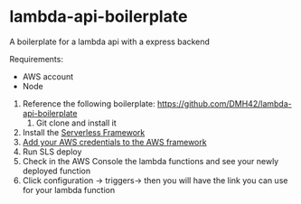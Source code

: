 # lambda-api-boilerplate
A boilerplate for a lambda api with a express backend


Requirements:

- AWS account
- Node

1. Reference the following boilerplate: https://github.com/DMH42/lambda-api-boilerplate
    1. Git clone and install it
2. Install the [Serverless Framework](https://www.npmjs.com/package/serverless)
3. [Add your AWS credentials to the AWS framework](https://www.serverless.com/framework/docs/providers/aws/guide/credentials)
4. Run SLS deploy
5. Check in the AWS Console the lambda functions and see your newly deployed function
6. Click configuration → triggers→ then you will have the link you can use for your lambda function

